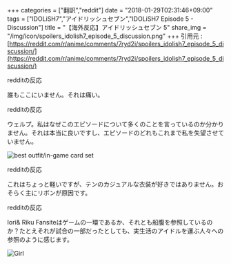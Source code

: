 +++
categories = ["翻訳","reddit"]
date = "2018-01-29T02:31:46+09:00"
tags = ["IDOLiSH7","アイドリッシュセブン","IDOLiSH7 Episode 5 - Discussion"]
title = "【海外反応】アイドリッシュセブン 5"
share_img = "/img/icon/spoilers_idolish7_episode_5_discussion.png"
+++
引用元 : [https://reddit.com/r/anime/comments/7ryd2i/spoilers_idolish7_episode_5_discussion/](https://reddit.com/r/anime/comments/7ryd2i/spoilers_idolish7_episode_5_discussion/)

<p><span class="reddit-comment">redditの反応</span></p>誰もここにいません。それは痛い。

<p><span class="reddit-comment">redditの反応</span></p>ウェルプ。私はなぜこのエピソードについて多くのことを言っているのか分かりません。それは本当に良いですし、エピソードのどれもこれまで私を失望させていません。

![best outfit/in-game card set](https://i.ytimg.com/vi/UcnomnBYk_U/maxresdefault.jpg)

<p><span class="reddit-comment">redditの反応</span></p>これはちょっと軽いですが、テンのカジュアルな衣装が好きではありません。おそらく主にリボンが原因です。

<p><span class="reddit-comment">redditの反応</span></p>Iori&amp; Riku Fansiteはゲームの一環であるか、それとも船腹を参照しているのか？たとえそれが試合の一部だったとしても、実生活のアイドルを運ぶ人々への参照のように感じます。

![Girl](https://i.imgur.com/F8NftSj.jpg)
